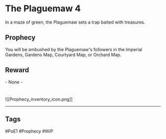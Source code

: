 # The Plaguemaw 4
In a maze of green, the Plaguemaw sets a trap baited with treasures.
## Prophecy
You will be ambushed by the Plaguemaw's followers in the Imperial Gardens, Gardens Map, Courtyard Map, or Orchard Map.
## Reward
\- None -

#
![[Prophecy_inventory_icon.png]]

---
## Tags
#PoE1 
#Prophecy
#WiP 